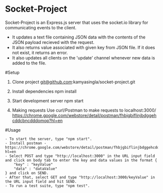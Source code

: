 # Socket-Project

Socket-Project is an Express.js server that uses the socket.io library for communicating events to the client.

  - It updates a text file containing JSON data with the contents of the JSON payload recieved with the request.
  - It also returns value associated with given key from JSON file. If it does not exist, it returns an error.
  - It also updates all clients on the 'update' channel whenever new data is added to the file. 

#Setup

1. Clone project
git@github.com:kamyasingla/socket-project.git

2. Install dependencies
npm install
3. Start development server
npm start
4. Making requests
Use curl/Postman to make requests to localhost:3000/
https://chrome.google.com/webstore/detail/postman/fhbjgbiflinjbdggehcddcbncdddomop?hl=en


#Usage

    - To start the server, type "npm start".
    - Install postman - https://chrome.google.com/webstore/detail/postman/fhbjgbiflinjbdggehcddcbncdddomop?hl=en
    - Select POST and type "http://localhost:3000" in the URL input field and click on body tab to enter the key and data values in the format {
        "key" : "keyValue"
        "data" : "dataValue"
    } and click on SEND.
    - After that, select GET and type "http://localhost:3000/keyValue" in the URL input field and hit SEND.
    - To run a test suite, type "npm test".
    

